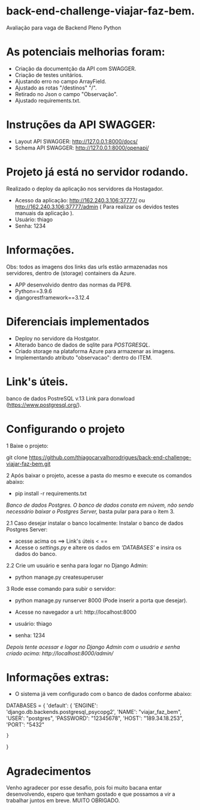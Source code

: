 # back-end-challenge-viajar-faz-bem.
Avaliação para vaga de Backend Pleno Python

# As potenciais melhorias foram:
* Criação da documentção  da API com  SWAGGER.
* Criação de testes unitários.
* Ajustando erro no campo ArrayField.
* Ajustado as rotas "/destinos" "/".
* Retirado no Json o campo "Observação".
* Ajustado requirements.txt.

# Instruções da API SWAGGER:
* Layout API SWAGGER: http://127.0.0.1:8000/docs/
* Schema API SWAGGER: http://127.0.0.1:8000/openapi/

# Projeto já está no servidor rodando.
Realizado o deploy da aplicação nos servidores da Hostagador.
* Acesso da aplicação: http://162.240.3.106:37777/ ou http://162.240.3.106:37777/admin  ( Para realizar os devidos testes manuais da aplicação ).
* Usuário: thiago 
* Senha: 1234

# Informações.

Obs: todos as imagens dos links das urls estão armazenadas nos servidores, dentro de (storage) containers da Azure.
* APP desenvolvido dentro das normas da PEP8.
* Python==3.9.6
* djangorestframework==3.12.4

 
# Diferenciais implementados
* Deploy no servidore da Hostgator.
* Alterado banco de dados de sqlite para <i>POSTGRESQL.</i>
* Criado storage na plataforma Azure para armazenar as imagens.
* Implementando atributo "observacao":  dentro do ITEM.

# Link's úteis.
banco de dados PostreSQL v.13 Link para donwload (https://www.postgresql.org/).

# Configurando o projeto

1 Baixe o projeto:

git clone https://github.com/thiagocarvalhorodrigues/back-end-challenge-viajar-faz-bem.git


2 Após baixar o projeto, acesse a pasta do mesmo e execute os comandos abaixo:
* pip install -r requirements.txt

<i>Banco de dados Postgres.
O banco de dados consta em núvem, não sendo necessário baixar o Postgres Server,</i>
basta pular para para o  item 3.

2.1 Caso desejar instalar o banco localmente: 
Instalar o banco de dados Postgres Server:
* acesse acima os ==> Link's úteis < == 
* Acesse o <i>settings.py</i>  e altere os dados  em <i>'DATABASES'</i> e insira os dados do banco.

2.2 Crie um usuário e senha para logar no Django Admin: 
* python manage.py createsuperuser

3 Rode esse comando para subir o servidor:
* python manage.py runserver 8000 (Pode inserir a porta que desejar).

* Acesse no navegador a url: http://localhost:8000

* usuário: thiago 
* senha: 1234

<i>Depois tente acessar e logar no Django Admin com o usuário e senha criado acima: http://localhost:8000/admin/ </i>

# Informações extras:

* O sistema já vem configurado com o banco de dados conforme abaixo: 

DATABASES = {
    'default': {
        'ENGINE': 'django.db.backends.postgresql_psycopg2',
        'NAME': "viajar_faz_bem",
        'USER': "postgres",
        'PASSWORD': "12345678",
        'HOST': "189.34.18.253",
        'PORT': "5432"

    }
 }

# Agradecimentos
 
 Venho agradecer por esse desafio, pois foi muito bacana entar desenvolvendo, espero que tenham gostado 
 e que possamos a vir a trabalhar juntos em breve.
 MUITO OBRIGADO.





